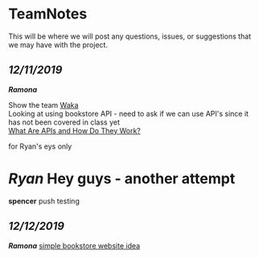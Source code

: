# TeamNotes 

This will be where we will post any questions, issues, or suggestions that we may have with the project.

## *12/11/2019*    
***Ramona***  

Show the team [Waka](https://wakatime.com/)  
Looking at using bookstore API - need to ask if we can use API's since it has not been covered in class yet    
[What Are APIs and How Do They Work?](https://www.programmableweb.com/api-university/what-are-apis-and-how-do-they-work)  

for Ryan's eys only 


***Ryan***
Hey guys - another attempt
=======
**spencer**
push testing

## *12/12/2019*

***Ramona***
[simple bookstore website idea](https://pragprog.com/) 